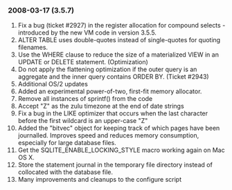 ### 2008\-03\-17 (3\.5\.7\)

1. Fix a bug (ticket \#2927\) in the register allocation for
compound selects \- introduced by the new VM code in version 3\.5\.5\.
2. ALTER TABLE uses double\-quotes instead of single\-quotes for quoting
filenames.
3. Use the WHERE clause to reduce the size of a materialized VIEW in
an UPDATE or DELETE statement. (Optimization)
4. Do not apply the flattening optimization if the outer query is an
aggregate and the inner query contains ORDER BY. (Ticket \#2943\)
5. Additional OS/2 updates
6. Added an experimental power\-of\-two, first\-fit memory allocator.
7. Remove all instances of sprintf() from the code
8. Accept "Z" as the zulu timezone at the end of date strings
9. Fix a bug in the LIKE optimizer that occurs when the last character
before the first wildcard is an upper\-case "Z"
10. Added the "bitvec" object for keeping track of which pages have
been journalled. Improves speed and reduces memory consumption, especially
for large database files.
11. Get the SQLITE\_ENABLE\_LOCKING\_STYLE macro working again on Mac OS X.
12. Store the statement journal in the temporary file directory instead of
collocated with the database file.
13. Many improvements and cleanups to the configure script




